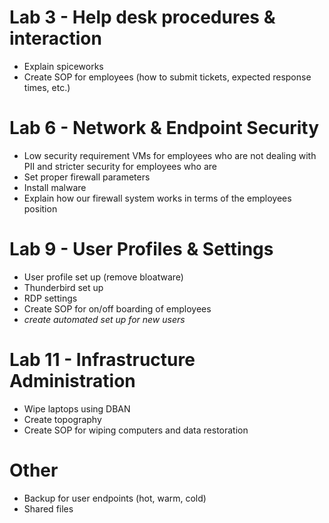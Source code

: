 # Lab 3 - Help desk procedures & interaction
- Explain spiceworks
- Create SOP for employees (how to submit tickets, expected response times, etc.)

# Lab 6 - Network & Endpoint Security
- Low security requirement VMs for employees who are not dealing with PII and stricter security for employees who are
- Set proper firewall parameters
- Install malware
- Explain how our firewall system works in terms of the employees position 

# Lab 9 - User Profiles & Settings
- User profile set up (remove bloatware)
- Thunderbird set up
- RDP settings 
- Create SOP for on/off boarding of employees
- *create automated set up for new users*

# Lab 11 - Infrastructure Administration
- Wipe laptops using DBAN
- Create topography
- Create SOP for wiping computers and data restoration


# Other
- Backup for user endpoints (hot, warm, cold)
- Shared files
